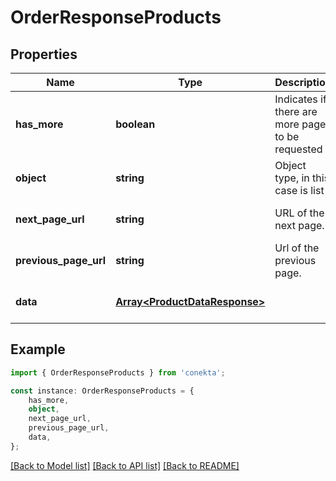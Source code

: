 # OrderResponseProducts


## Properties

Name | Type | Description | Notes
------------ | ------------- | ------------- | -------------
**has_more** | **boolean** | Indicates if there are more pages to be requested | [default to undefined]
**object** | **string** | Object type, in this case is list | [default to undefined]
**next_page_url** | **string** | URL of the next page. | [optional] [default to undefined]
**previous_page_url** | **string** | Url of the previous page. | [optional] [default to undefined]
**data** | [**Array&lt;ProductDataResponse&gt;**](ProductDataResponse.md) |  | [optional] [default to undefined]

## Example

```typescript
import { OrderResponseProducts } from 'conekta';

const instance: OrderResponseProducts = {
    has_more,
    object,
    next_page_url,
    previous_page_url,
    data,
};
```

[[Back to Model list]](../README.md#documentation-for-models) [[Back to API list]](../README.md#documentation-for-api-endpoints) [[Back to README]](../README.md)

